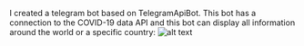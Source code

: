 I created a telegram bot based on TelegramApiBot. This bot has a connection to the COVID-19 data API and this bot can display all information around the world or a specific country:
![alt text](https://drive.google.com/file/d/1DUpo7cICJZoosJImV_HM8ndVKu2f2QGk/view?usp=sharing)
